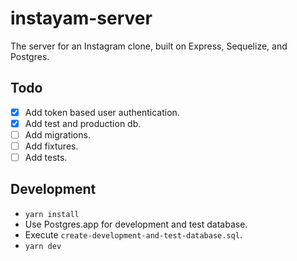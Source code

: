 # instayam-server

The server for an Instagram clone, built on Express, Sequelize, and Postgres.

## Todo

- [x] Add token based user authentication.
- [x] Add test and production db.
- [ ] Add migrations.
- [ ] Add fixtures.
- [ ] Add tests.

## Development

- `yarn install`
- Use Postgres.app for development and test database.
- Execute `create-development-and-test-database.sql`.
- `yarn dev`
